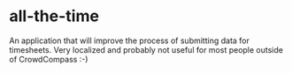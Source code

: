 # all-the-time
An application that will improve the process of submitting data for timesheets. Very localized and probably not useful for most people outside of CrowdCompass :-)
